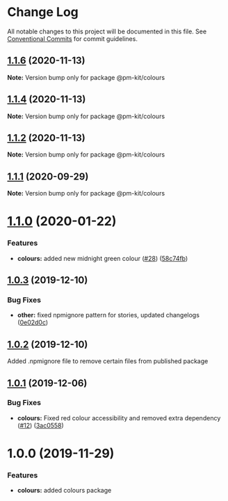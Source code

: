 # Change Log

All notable changes to this project will be documented in this file.
See [Conventional Commits](https://conventionalcommits.org) for commit guidelines.

## [1.1.6](https://github.com/telus/pm-kit/compare/@pm-kit/colours@1.1.4...@pm-kit/colours@1.1.6) (2020-11-13)

**Note:** Version bump only for package @pm-kit/colours





## [1.1.4](https://github.com/telus/pm-kit/compare/@pm-kit/colours@1.1.2...@pm-kit/colours@1.1.4) (2020-11-13)

**Note:** Version bump only for package @pm-kit/colours





## [1.1.2](https://github.com/telus/pm-kit/compare/@pm-kit/colours@1.1.1...@pm-kit/colours@1.1.2) (2020-11-13)

**Note:** Version bump only for package @pm-kit/colours





## [1.1.1](https://github.com/telus/pm-kit/compare/@pm-kit/colours@1.1.0...@pm-kit/colours@1.1.1) (2020-09-29)

**Note:** Version bump only for package @pm-kit/colours





# [1.1.0](https://github.com/telus/pm-kit/compare/@pm-kit/colours@1.0.3...@pm-kit/colours@1.1.0) (2020-01-22)


### Features

* **colours:** added new midnight green colour ([#28](https://github.com/telus/pm-kit/issues/28)) ([58c74fb](https://github.com/telus/pm-kit/commit/58c74fb7d514bdfc77227559122ea0c513a6c1b2))





## [1.0.3](https://github.com/telus/pm-kit/compare/@pm-kit/colours@1.0.2...@pm-kit/colours@1.0.3) (2019-12-10)


### Bug Fixes

* **other:** fixed npmignore pattern for stories, updated changelogs ([0e02d0c](https://github.com/telus/pm-kit/commit/0e02d0c53b3a88905d51d4a8cc1b7e8f6da939fa))





## [1.0.2](https://github.com/telus/pm-kit/compare/@pm-kit/colours@1.0.1...@pm-kit/colours@1.0.2) (2019-12-10)

Added .npmignore file to remove certain files from published package

## [1.0.1](https://github.com/telus/pm-kit/compare/@pm-kit/colours@1.0.0...@pm-kit/colours@1.0.1) (2019-12-06)

### Bug Fixes

- **colours:** Fixed red colour accessibility and removed extra dependency ([#12](https://github.com/telus/pm-kit/pull/12)) ([3ac0558](https://github.com/telus/pm-kit/commit/3ac0558c9a7d10b6cde552803ecb84d04942a965))

# 1.0.0 (2019-11-29)

### Features

- **colours:** added colours package
